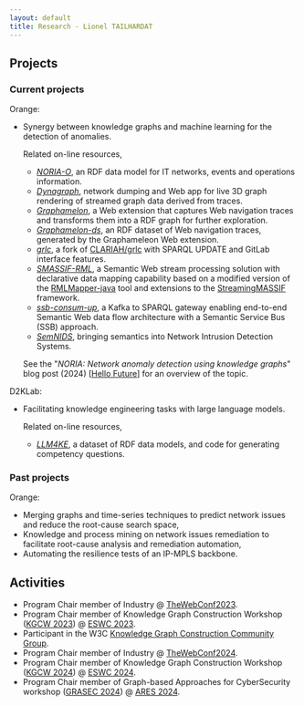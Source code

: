 ```yaml
---
layout: default
title: Research - Lionel TAILHARDAT
---
```


## Projects

### Current projects

Orange:

* Synergy between knowledge graphs and machine learning for the detection of anomalies.  
  
  Related on-line resources,
  * *[NORIA-O](https://w3id.org/noria/)*, an RDF data model for IT networks, events and operations information. 
  * *[Dynagraph](https://github.com/Orange-OpenSource/dynagraph)*, network dumping and Web app for live 3D graph rendering of streamed graph data derived from traces.
  * *[Graphamelon](https://github.com/Orange-OpenSource/graphameleon)*, a Web extension that captures Web navigation traces and transforms them into a RDF graph for further exploration.
  * *[Graphamelon-ds](https://github.com/Orange-OpenSource/graphameleon-ds)*, an RDF dataset of Web navigation traces, generated by the Graphameleon Web extension.
  * *[grlc](https://github.com/Orange-OpenSource/grlc)*, a fork of [CLARIAH/grlc](https://github.com/CLARIAH/grlc) with SPARQL UPDATE and GitLab interface features.
  * *[SMASSIF-RML](https://github.com/Orange-OpenSource/SMASSIF-RML)*, a Semantic Web stream processing solution with declarative data mapping capability based on a modified version of the [RMLMapper-java](https://github.com/RMLio/rmlmapper-java) tool and extensions to the [StreamingMASSIF](https://github.com/IBCNServices/StreamingMASSIF) framework.
  * *[ssb-consum-up](https://github.com/Orange-OpenSource/ssb-consum-up)*, a Kafka to SPARQL gateway enabling end-to-end Semantic Web data flow architecture with a Semantic Service Bus (SSB) approach.
  * *[SemNIDS](https://github.com/D2KLab/SemNIDS)*, bringing semantics into Network Intrusion Detection Systems.  

  See the "*NORIA: Network anomaly detection using knowledge graphs*" blog post (2024) [[Hello Future](https://hellofuture.orange.com/en/noria-network-anomaly-detection-using-knowledge-graphs/)] for an overview of the topic.

D2KLab:

* Facilitating knowledge engineering tasks with large language models.  
  
  Related on-line resources,
  * *[LLM4KE](https://github.com/D2KLab/llm4ke)*, a dataset of RDF data models, and code for generating competency questions.


### Past projects

Orange:

* Merging graphs and time-series techniques to predict network issues and reduce the root-cause search space,
* Knowledge and process mining on network issues remediation to facilitate root-cause analysis and remediation automation,
* Automating the resilience tests of an IP-MPLS backbone.

## Activities

* Program Chair member of Industry @ [TheWebConf2023](https://www2023.thewebconf.org/).
* Program Chair member of Knowledge Graph Construction Workshop ([KGCW 2023](https://kg-construct.github.io/workshop/2023/)) @ [ESWC 2023](https://2023.eswc-conferences.org/).
* Participant in the W3C [Knowledge Graph Construction Community Group](https://www.w3.org/community/kg-construct/).
* Program Chair member of Industry @ [TheWebConf2024](https://www2024.thewebconf.org/calls/industry/).
* Program Chair member of Knowledge Graph Construction Workshop ([KGCW 2024](https://kg-construct.github.io/workshop/2024/)) @ [ESWC 2024](https://2024.eswc-conferences.org/).
* Program Chair member of Graph-based Approaches for CyberSecurity workshop ([GRASEC 2024](https://www.ares-conference.eu/workshops/grasec/)) @ [ARES 2024](https://www.ares-conference.eu/).